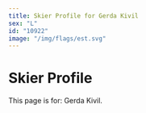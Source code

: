 ```yaml
---
title: Skier Profile for Gerda Kivil
sex: "L"
id: "10922"
image: "/img/flags/est.svg" 
---
```


# Skier Profile

This page is for: Gerda Kivil.
    